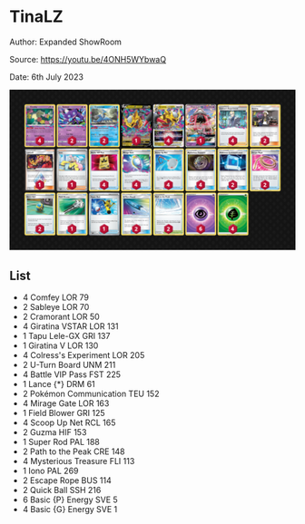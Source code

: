 # TinaLZ

Author: Expanded ShowRoom

Source: <https://youtu.be/4ONH5WYbwaQ>

Date: 6th July 2023

![decklist](../../images/PAL/TinaLZ/1-%20TinaLZ.png)

## List

* 4 Comfey LOR 79
* 2 Sableye LOR 70
* 2 Cramorant LOR 50
* 4 Giratina VSTAR LOR 131
* 1 Tapu Lele-GX GRI 137
* 1 Giratina V LOR 130
* 4 Colress's Experiment LOR 205
* 2 U-Turn Board UNM 211
* 4 Battle VIP Pass FST 225
* 1 Lance {*} DRM 61
* 2 Pokémon Communication TEU 152
* 4 Mirage Gate LOR 163
* 1 Field Blower GRI 125
* 4 Scoop Up Net RCL 165
* 2 Guzma HIF 153
* 1 Super Rod PAL 188
* 2 Path to the Peak CRE 148
* 4 Mysterious Treasure FLI 113
* 1 Iono PAL 269
* 2 Escape Rope BUS 114
* 2 Quick Ball SSH 216
* 6 Basic {P} Energy SVE 5
* 4 Basic {G} Energy SVE 1
